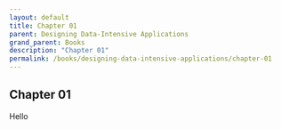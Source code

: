 ```yaml
---
layout: default
title: Chapter 01
parent: Designing Data-Intensive Applications
grand_parent: Books
description: "Chapter 01"
permalink: /books/designing-data-intensive-applications/chapter-01
---
```


## Chapter 01
Hello

